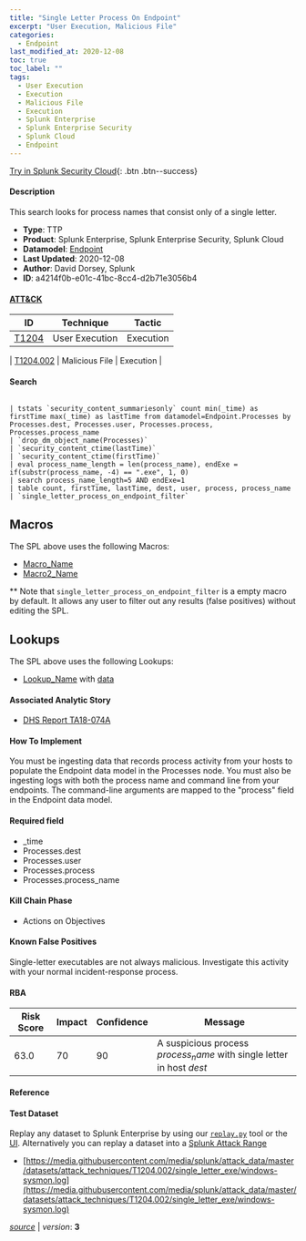 ```yaml
---
title: "Single Letter Process On Endpoint"
excerpt: "User Execution, Malicious File"
categories:
  - Endpoint
last_modified_at: 2020-12-08
toc: true
toc_label: ""
tags:
  - User Execution
  - Execution
  - Malicious File
  - Execution
  - Splunk Enterprise
  - Splunk Enterprise Security
  - Splunk Cloud
  - Endpoint
---
```




[Try in Splunk Security Cloud](https://www.splunk.com/en_us/cyber-security.html){: .btn .btn--success}

#### Description

This search looks for process names that consist only of a single letter.

- **Type**: TTP
- **Product**: Splunk Enterprise, Splunk Enterprise Security, Splunk Cloud
- **Datamodel**: [Endpoint](https://docs.splunk.com/Documentation/CIM/latest/User/Endpoint)
- **Last Updated**: 2020-12-08
- **Author**: David Dorsey, Splunk
- **ID**: a4214f0b-e01c-41bc-8cc4-d2b71e3056b4


#### [ATT&CK](https://attack.mitre.org/)

| ID          | Technique   | Tactic         |
| ----------- | ----------- |--------------- |
| [T1204](https://attack.mitre.org/techniques/T1204/) | User Execution | Execution |

| [T1204.002](https://attack.mitre.org/techniques/T1204/002/) | Malicious File | Execution |

#### Search

```

| tstats `security_content_summariesonly` count min(_time) as firstTime max(_time) as lastTime from datamodel=Endpoint.Processes by Processes.dest, Processes.user, Processes.process, Processes.process_name 
| `drop_dm_object_name(Processes)` 
| `security_content_ctime(lastTime)` 
| `security_content_ctime(firstTime)` 
| eval process_name_length = len(process_name), endExe = if(substr(process_name, -4) == ".exe", 1, 0) 
| search process_name_length=5 AND endExe=1 
| table count, firstTime, lastTime, dest, user, process, process_name 
| `single_letter_process_on_endpoint_filter`
```

## Macros
The SPL above uses the following Macros:
* [Macro_Name](https://)
* [Macro2_Name](https://)

** Note that `single_letter_process_on_endpoint_filter` is a empty macro by default. It allows any user to filter out any results (false positives) without editing the SPL.

## Lookups
The SPL above uses the following Lookups:

* [Lookup_Name]() with [data]()

#### Associated Analytic Story
* [DHS Report TA18-074A](/stories/dhs_report_ta18-074a)


#### How To Implement
You must be ingesting data that records process activity from your hosts to populate the Endpoint data model in the Processes node. You must also be ingesting logs with both the process name and command line from your endpoints. The command-line arguments are mapped to the &#34;process&#34; field in the Endpoint data model.

#### Required field
* _time
* Processes.dest
* Processes.user
* Processes.process
* Processes.process_name


#### Kill Chain Phase
* Actions on Objectives


#### Known False Positives
Single-letter executables are not always malicious. Investigate this activity with your normal incident-response process.


#### RBA

| Risk Score  | Impact      | Confidence   | Message      |
| ----------- | ----------- |--------------|--------------|
| 63.0 | 70 | 90 | A suspicious process $process_name$ with single letter in host $dest$ |




#### Reference


#### Test Dataset
Replay any dataset to Splunk Enterprise by using our [`replay.py`](https://github.com/splunk/attack_data#using-replaypy) tool or the [UI](https://github.com/splunk/attack_data#using-ui).
Alternatively you can replay a dataset into a [Splunk Attack Range](https://github.com/splunk/attack_range#replay-dumps-into-attack-range-splunk-server)

* [https://media.githubusercontent.com/media/splunk/attack_data/master/datasets/attack_techniques/T1204.002/single_letter_exe/windows-sysmon.log](https://media.githubusercontent.com/media/splunk/attack_data/master/datasets/attack_techniques/T1204.002/single_letter_exe/windows-sysmon.log)



[*source*](https://github.com/splunk/security_content/tree/develop/detections/endpoint/single_letter_process_on_endpoint.yml) \| *version*: **3**